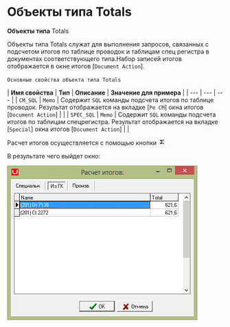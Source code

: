 # Объекты типа Totals

**Объекты типа** Totals

Объекты типа Totals служат для выполнения запросов, связанных с подсчетом итогов по таблице проводок и таблицам спец регистра в документах соответствующего типа.Набор записей итогов отображается в окне итогов \[`Document Action`\].

`Основные свойства объекта типа Totals`

| **Имя свойства**  | **Тип** | **Описание** | **Значение для примера** |
| --- | --- | --- |
| `CM_SQL` | `Memo` | Содержит `SQL` команды подсчета итогов по таблице проводок. Результат отображается на вкладке \[`Pe CM`\] окна итогов \[`Document Action`\] |  |
| `SPEC_SQL` | `Memo` | Содержит `SQL` команды подсчета итогов по таблицам спецрегистра.  Результат отображается на вкладке \[`Special`\] окна итогов \[`Document Action`\] |  |

  Расчет итогов осуществляется с помощью кнопки ![N](https://github.com/prbsoft/wiki/blob/master/src/23.png?raw=true)

 В результате чего выйдет окно:

![](../../../.gitbook/assets/raschet-itogov.png)

